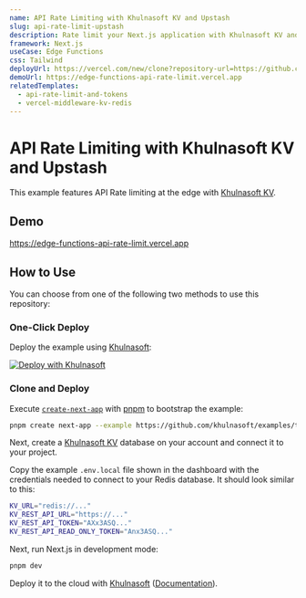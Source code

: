 ```yaml
---
name: API Rate Limiting with Khulnasoft KV and Upstash
slug: api-rate-limit-upstash
description: Rate limit your Next.js application with Khulnasoft KV and Upstash.
framework: Next.js
useCase: Edge Functions
css: Tailwind
deployUrl: https://vercel.com/new/clone?repository-url=https://github.com/khulnasoft/examples/tree/main/edge-functions/api-rate-limit?project-name=api-rate-limit&repository-name=api-rate-limit&stores=%5B%7B"type"%3A"kv"%7D%5D
demoUrl: https://edge-functions-api-rate-limit.vercel.app
relatedTemplates:
  - api-rate-limit-and-tokens
  - vercel-middleware-kv-redis
---
```


# API Rate Limiting with Khulnasoft KV and Upstash

This example features API Rate limiting at the edge with [Khulnasoft KV](https://vercel.com/docs/storage/vercel-kv).

## Demo

https://edge-functions-api-rate-limit.vercel.app

## How to Use

You can choose from one of the following two methods to use this repository:

### One-Click Deploy

Deploy the example using [Khulnasoft](https://vercel.com?utm_source=github&utm_medium=readme):

[![Deploy with Khulnasoft](https://vercel.com/button)](https://vercel.com/new/clone?repository-url=https://github.com/khulnasoft/examples/tree/main/edge-functions/api-rate-limit?project-name=api-rate-limit&repository-name=api-rate-limit&stores=%5B%7B"type"%3A"kv"%7D%5D)

### Clone and Deploy

Execute [`create-next-app`](https://github.com/khulnasoft/next.js/tree/canary/packages/create-next-app) with [pnpm](https://pnpm.io/installation) to bootstrap the example:

```bash
pnpm create next-app --example https://github.com/khulnasoft/examples/tree/main/edge-functions/api-rate-limit api-rate-limit
```

Next, create a [Khulnasoft KV](https://vercel.com/docs/storage/vercel-kv) database on your account and connect it to your project.

Copy the example `.env.local` file shown in the dashboard with the credentials needed to connect to your Redis database. It should look similar to this:

```bash
KV_URL="redis://..."
KV_REST_API_URL="https://..."
KV_REST_API_TOKEN="AXx3ASQ..."
KV_REST_API_READ_ONLY_TOKEN="Anx3ASQ..."
```

Next, run Next.js in development mode:

```bash
pnpm dev
```

Deploy it to the cloud with [Khulnasoft](https://vercel.com/new?utm_source=github&utm_medium=readme&utm_campaign=edge-middleware-eap) ([Documentation](https://nextjs.org/docs/deployment)).
